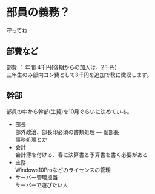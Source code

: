 # 部員の義務？
守ってね
## 部費など
部費 ： 年間 4千円(後期からの加入は、2千円)   
三年生のみ部内コン費として3千円を追加で秋に徴収します。  
  
## 幹部
部員の中から幹部(生贄)を10月ぐらいに決めている。  
- 部長  
    部外政治、部長印必須の書類処理
― 副部長  
    事務処理とか
- 会計  
    会計簿を付ける、春に決算書と予算書を書く必要がある
- 主務  
    Windows10Proなどのライセンスの管理
- サーバー管理担当  
    サーバーで遊びたい人
